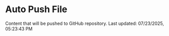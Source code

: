 # Auto Push File

Content that will be pushed to GitHub repository.
Last updated: 07/23/2025, 05:23:43 PM